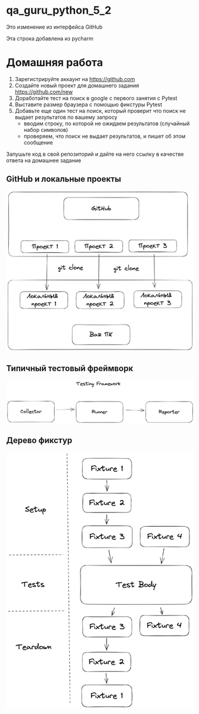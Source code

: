 # qa_guru_python_5_2

Это изменение из интерфейса GitHub

Эта строка добавлена из pycharm

# Домашняя работа
1. Зарегистрируйте аккаунт на https://github.com
2. Создайте новый проект для домашнего задания https://github.com/new
3. Доработайте тест на поиск в google с первого занятия с Pytest
4. Выставите размер браузера с помощью фикстуры Pytest
5. Добавьте еще один тест на поиск, который проверит что поиск не выдает результатов по вашему запросу
   - вводим строку, по которой не ожидаем результатов (случайный набор символов)
   - проверяем, что поиск не выдает результатов, и пишет об этом сообщение

Запушьте код в свой репозиторий и дайте на него ссылку в качестве ответа на домашнее задание

## GitHub и локальные проекты
![img.png](images/github.png)

## Типичный тестовый фреймворк
![img.png](images/framework.png)

## Дерево фикстур
![img.png](images/fixtures.png)